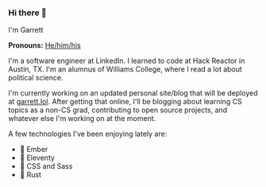 ### Hi there 👋 

I'm Garrett

**Pronouns:** [He/him/his](http://pronoun.is/he)

I'm a software engineer at LinkedIn. I learned to code at Hack Reactor in Austin, TX. I'm an alumnus of Williams College, where I read a lot about political science.

I'm currently working on an updated personal site/blog that will be deployed at [garrett.lol](https://garrett.lol). After getting that online, I'll be blogging about learning CS topics as a non-CS grad, contributing to open source projects, and whatever else I'm working on at the moment.

A few technologies I've been enjoying lately are:

* 🐹 Ember
* 🎈 Eleventy
* 💅 CSS and Sass
* 🦀 Rust

<!--
**garrettwelson/garrettwelson** is a ✨ _special_ ✨ repository because its `README.md` (this file) appears on your GitHub profile.

Here are some ideas to get you started:

- 🔭 I’m currently working on ...
- 🌱 I’m currently learning ...
- 👯 I’m looking to collaborate on ...
- 🤔 I’m looking for help with ...
- 💬 Ask me about ...
- 📫 How to reach me: ...
- 😄 Pronouns: ...
- ⚡ Fun fact: ...
-->
